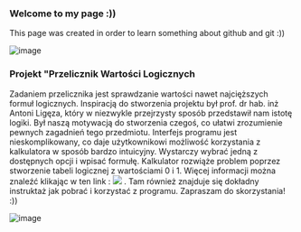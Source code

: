 ### Welcome to my page :))

This page was created in order to learn something about github and git :))


![image](https://lh3.googleusercontent.com/proxy/lWLn6eG2tshZ9ISOUdN3XPgx8Gl4VEmP2XFoAn8iLGX8uUgNzDjjXbEVGbmBwPbEFyiMUdjB9fW4-mS1lJAtJqfRe6ortOSR7aitb8Fii2Jbya4IbphRbvE)


### Projekt "Przelicznik Wartości Logicznych

Zadaniem przelicznika jest sprawdzanie wartości nawet najcięższych formuł logicznych. 
Inspiracją do stworzenia projektu był prof. dr hab. inż Antoni Ligęza, który w niezwykle przejrzysty sposób przedstawił nam istotę logiki. Był naszą motywacją do stworzenia czegoś, co ułatwi zrozumienie pewnych zagadnień tego przedmiotu. 
Interfejs programu jest nieskomplikowany, co daje użytkownikowi możliwość korzystania z kalkulatora w sposób bardzo intuicyjny. Wystarczy wybrać jedną z dostępnych opcji i wpisać formułę. Kalkulator rozwiąże problem poprzez stworzenie tabeli logicznej z wartościami 0 i 1.
Więcej informacji można znaleźć klikając w ten link : ![](https://github.com/AGH-Narzedzia-Informatyczne/Przelicznik_Wartosci_-Logicznych/wiki) .
Tam również znajduje się dokładny instruktaż jak pobrać i korzystać z programu. Zapraszam do skorzystania! :))

![image](https://cdn.discordapp.com/attachments/765639399198294081/788466998413754428/kalkulator.png)

